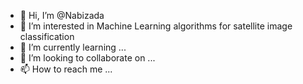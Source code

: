 - 👋 Hi, I’m @Nabizada
- 👀 I’m interested in Machine Learning algorithms for satellite image classification
- 🌱 I’m currently learning ...
- 💞️ I’m looking to collaborate on ...
- 📫 How to reach me ...

<!---
Nabizada1234/Nabizada1234 is a ✨ special ✨ repository because its `README.md` (this file) appears on your GitHub profile.
You can click the Preview link to take a look at your changes.
--->
